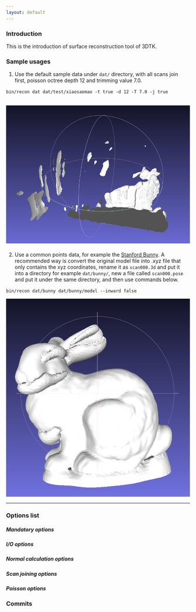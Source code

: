 ```yaml
---
layout: default
---
```

### Introduction

This is the introduction of surface reconstruction tool of 3DTK.

### Sample usages

1. Use the default sample data under `dat/` directory, with all scans join first, poisson octree depth 12 and trimming value 7.0.
```shell
bin/recon dat dat/test/xiaosaomao -t true -d 12 -T 7.0 -j true
```
![dat](imgs/model_all_trimmed.png)
---
2. Use a common points data, for example the [Stanford Bunny](http://graphics.stanford.edu/data/3Dscanrep/#bunny). A recommended way is convert the original model file into .xyz file that only contains the xyz coordinates, rename it as `scan000.3d` and put it into a directory for example `dat/bunny/`, new a file called `scan000.pose` and put it under the same directory, and then use commands below.
```shell
bin/recon dat/bunny dat/bunny/model --inward false
```
![bunny](imgs/bunny.png)

---

### Options list
##### Mandatory options
##### I/O options
##### Normal calculation options
##### Scan joining options
##### Poisson options

### Commits



